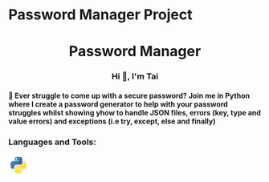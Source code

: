 # Password Manager Project
<h1 align="center"> Password Manager </h1>
<h3 align="center">Hi 👋, I'm Tai</h3>

<h4 align="left"> 🌱 Ever struggle to come up with a secure password? Join me in Python where I create a password generator to help with your password struggles whilst showing yhow to handle JSON files, errors (key, type and value errors) and exceptions (i.e try, except, else and finally) </h4>
<p align="left">
</p>

<h3 align="left">Languages and Tools:</h3>
<p align="left">  <a href="https://www.python.org" target="_blank" rel="noreferrer"> <img src="https://raw.githubusercontent.com/devicons/devicon/master/icons/python/python-original.svg" alt="python" width="40" height="40"/> </a> </p>
